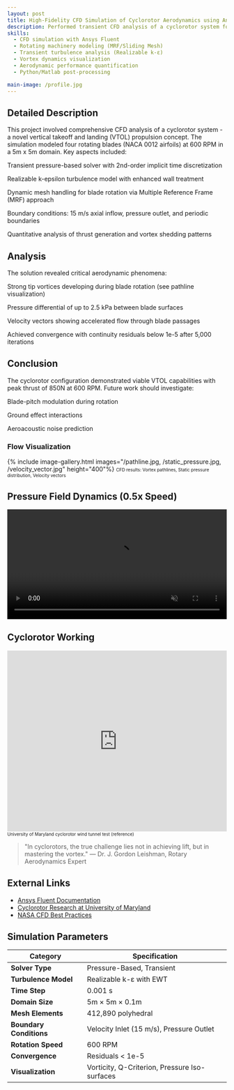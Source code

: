 ```yaml
---
layout: post
title: High-Fidelity CFD Simulation of Cyclorotor Aerodynamics using Ansys Fluent
description: Performed transient CFD analysis of a cyclorotor system for UAV applications, focusing on vortex dynamics, pressure distribution, and performance characterization.
skills: 
  - CFD simulation with Ansys Fluent
  - Rotating machinery modeling (MRF/Sliding Mesh)
  - Transient turbulence analysis (Realizable k-ε)
  - Vortex dynamics visualization
  - Aerodynamic performance quantification
  - Python/Matlab post-processing

main-image: /profile.jpg
---
```


## Detailed Description
This project involved comprehensive CFD analysis of a cyclorotor system - a novel vertical takeoff and landing (VTOL) propulsion concept. The simulation modeled four rotating blades (NACA 0012 airfoils) at 600 RPM in a 5m x 5m domain. Key aspects included:
 
 Transient pressure-based solver with 2nd-order implicit time discretization
 
 Realizable k-epsilon turbulence model with enhanced wall treatment
 
 Dynamic mesh handling for blade rotation via Multiple Reference Frame (MRF) approach
 
 Boundary conditions: 15 m/s axial inflow, pressure outlet, and periodic boundaries
 
 Quantitative analysis of thrust generation and vortex shedding patterns

## Analysis
The solution revealed critical aerodynamic phenomena:

 Strong tip vortices developing during blade rotation (see pathline visualization)

 Pressure differential of up to 2.5 kPa between blade surfaces

 Velocity vectors showing accelerated flow through blade passages

 Achieved convergence with continuity residuals below 1e-5 after 5,000 iterations

## Conclusion
The cyclorotor configuration demonstrated viable VTOL capabilities with peak thrust of 850N at 600 RPM. Future work should investigate:

 Blade-pitch modulation during rotation

 Ground effect interactions

 Aeroacoustic noise prediction

### Flow Visualization
{% include image-gallery.html images="/pathline.jpg, /static_pressure.jpg, /velocity_vector.jpg" height="400"%}
<span style="font-size: 10px">CFD results: Vortex pathlines, Static pressure distribution, Velocity vectors</span>  

## Pressure Field Dynamics (0.5x Speed)
<video autoplay loop muted playsinline controls width="100%" id="slowmoVideo">
  <source src="/_projects/cfd_cyclorotor/videos/static_pressure.mp4" type="video/mp4">
  Your browser does not support the video tag.
</video>
<script>
  document.getElementById('slowmoVideo').playbackRate = 0.5;
</script>

## Cyclorotor Working
<iframe width="100%" height="415" src="https://www.youtube.com/embed/Ub563Yc3xls" frameborder="0" allow="accelerometer; autoplay; clipboard-write; encrypted-media; gyroscope; picture-in-picture" allowfullscreen></iframe>
<span style="font-size: 10px">University of Maryland cyclorotor wind tunnel test (reference)</span>

> "In cyclorotors, the true challenge lies not in achieving lift, but in mastering the vortex."
> — Dr. J. Gordon Leishman, Rotary Aerodynamics Expert

## External Links
- [Ansys Fluent Documentation](https://www.ansys.com/products/fluids/ansys-fluent)
- [Cyclorotor Research at University of Maryland](https://terpconnect.umd.edu/~leishman/Aero/cyclocopter.html)
- [NASA CFD Best Practices](https://turbmodels.larc.nasa.gov/)

## Simulation Parameters

| Category          | Specification |
|-------------------|---------------|
| **Solver Type**   | Pressure-Based, Transient |
| **Turbulence Model** | Realizable k-ε with EWT |
| **Time Step**     | 0.001 s |
| **Domain Size**   | 5m × 5m × 0.1m |
| **Mesh Elements** | 412,890 polyhedral |
| **Boundary Conditions** | Velocity Inlet (15 m/s), Pressure Outlet |
| **Rotation Speed** | 600 RPM |
| **Convergence**   | Residuals < 1e-5 |
| **Visualization** | Vorticity, Q-Criterion, Pressure Iso-surfaces |
